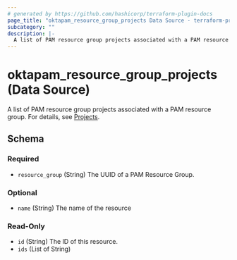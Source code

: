 ```yaml
---
# generated by https://github.com/hashicorp/terraform-plugin-docs
page_title: "oktapam_resource_group_projects Data Source - terraform-provider-oktapam"
subcategory: ""
description: |-
  A list of PAM resource group projects associated with a PAM resource group. For details, see Projects https://help.okta.com/en/programs/opa-pam/Content/Topics/privileged-access/pam-projects.htm.
---
```


# oktapam_resource_group_projects (Data Source)

A list of PAM resource group projects associated with a PAM resource group. For details, see [Projects](https://help.okta.com/en/programs/opa-pam/Content/Topics/privileged-access/pam-projects.htm).



<!-- schema generated by tfplugindocs -->
## Schema

### Required

- `resource_group` (String) The UUID of a PAM Resource Group.

### Optional

- `name` (String) The name of the resource

### Read-Only

- `id` (String) The ID of this resource.
- `ids` (List of String)


